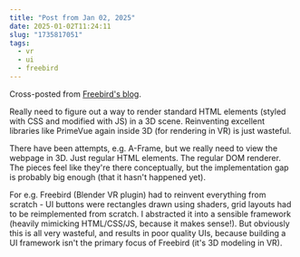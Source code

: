 ```yaml
---
title: "Post from Jan 02, 2025"
date: 2025-01-02T11:24:11
slug: "1735817051"
tags:
  - vr
  - ui
  - freebird
---
```


Cross-posted from [Freebird's blog](https://freebirdxr.com/blog/2025/01/02/1735817051).

Really need to figure out a way to render standard HTML elements (styled with CSS and modified with JS) in a 3D scene. Reinventing excellent libraries like PrimeVue again inside 3D (for rendering in VR) is just wasteful.

There have been attempts, e.g. A-Frame, but we really need to view the webpage in 3D. Just regular HTML elements. The regular DOM renderer. The pieces feel like they're there conceptually, but the implementation gap is probably big enough (that it hasn't happened yet).

For e.g. Freebird (Blender VR plugin) had to reinvent everything from scratch - UI buttons were rectangles drawn using shaders, grid layouts had to be reimplemented from scratch. I abstracted it into a sensible framework (heavily mimicking HTML/CSS/JS, because it makes sense!). But obviously this is all very wasteful, and results in poor quality UIs, because building a UI framework isn't the primary focus of Freebird (it's 3D modeling in VR).